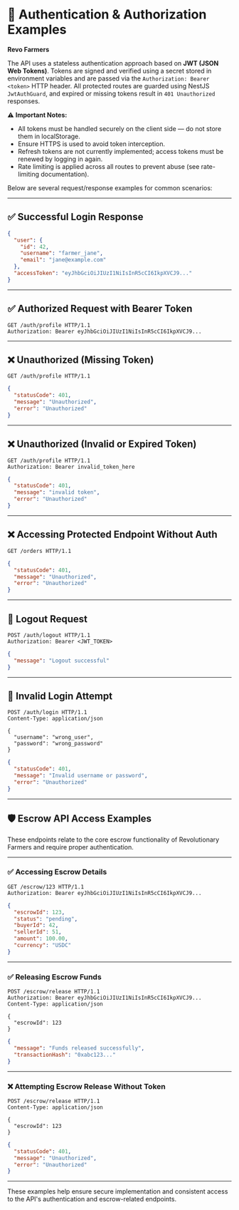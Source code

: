 # 🔐 Authentication & Authorization Examples

**Revo Farmers**

The API uses a stateless authentication approach based on **JWT (JSON Web Tokens)**. Tokens are signed and verified using a secret stored in environment variables and are passed via the `Authorization: Bearer <token>` HTTP header. All protected routes are guarded using NestJS `JwtAuthGuard`, and expired or missing tokens result in `401 Unauthorized` responses.

⚠️ **Important Notes:**
- All tokens must be handled securely on the client side — do not store them in localStorage.
- Ensure HTTPS is used to avoid token interception.
- Refresh tokens are not currently implemented; access tokens must be renewed by logging in again.
- Rate limiting is applied across all routes to prevent abuse (see rate-limiting documentation).

Below are several request/response examples for common scenarios:

---

## ✅ Successful Login Response
```json
{
  "user": {
    "id": 42,
    "username": "farmer_jane",
    "email": "jane@example.com"
  },
  "accessToken": "eyJhbGciOiJIUzI1NiIsInR5cCI6IkpXVCJ9..."
}
```

---

## ✅ Authorized Request with Bearer Token
```http
GET /auth/profile HTTP/1.1
Authorization: Bearer eyJhbGciOiJIUzI1NiIsInR5cCI6IkpXVCJ9...
```

---

## ❌ Unauthorized (Missing Token)
```http
GET /auth/profile HTTP/1.1
```
```json
{
  "statusCode": 401,
  "message": "Unauthorized",
  "error": "Unauthorized"
}
```

---

## ❌ Unauthorized (Invalid or Expired Token)
```http
GET /auth/profile HTTP/1.1
Authorization: Bearer invalid_token_here
```
```json
{
  "statusCode": 401,
  "message": "invalid token",
  "error": "Unauthorized"
}
```

---

## ❌ Accessing Protected Endpoint Without Auth
```http
GET /orders HTTP/1.1
```
```json
{
  "statusCode": 401,
  "message": "Unauthorized",
  "error": "Unauthorized"
}
```

---

## 🔁 Logout Request
```http
POST /auth/logout HTTP/1.1
Authorization: Bearer <JWT_TOKEN>
```
```json
{
  "message": "Logout successful"
}
```

---

## 🚫 Invalid Login Attempt
```http
POST /auth/login HTTP/1.1
Content-Type: application/json

{
  "username": "wrong_user",
  "password": "wrong_password"
}
```
```json
{
  "statusCode": 401,
  "message": "Invalid username or password",
  "error": "Unauthorized"
}
```

---

## 🛡️ Escrow API Access Examples

These endpoints relate to the core escrow functionality of Revolutionary Farmers and require proper authentication.

---

### ✅ Accessing Escrow Details
```http
GET /escrow/123 HTTP/1.1
Authorization: Bearer eyJhbGciOiJIUzI1NiIsInR5cCI6IkpXVCJ9...
```
```json
{
  "escrowId": 123,
  "status": "pending",
  "buyerId": 42,
  "sellerId": 51,
  "amount": 100.00,
  "currency": "USDC"
}
```

---

### ✅ Releasing Escrow Funds
```http
POST /escrow/release HTTP/1.1
Authorization: Bearer eyJhbGciOiJIUzI1NiIsInR5cCI6IkpXVCJ9...
Content-Type: application/json

{
  "escrowId": 123
}
```
```json
{
  "message": "Funds released successfully",
  "transactionHash": "0xabc123..."
}
```

---

### ❌ Attempting Escrow Release Without Token
```http
POST /escrow/release HTTP/1.1
Content-Type: application/json

{
  "escrowId": 123
}
```
```json
{
  "statusCode": 401,
  "message": "Unauthorized",
  "error": "Unauthorized"
}
```

---

These examples help ensure secure implementation and consistent access to the API's authentication and escrow-related endpoints.
